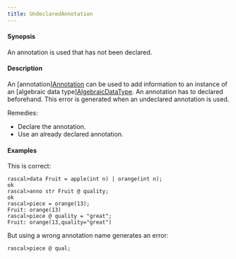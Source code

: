 ```yaml
---
title: UndeclaredAnnotation
---
```


#### Synopsis

An annotation is used that has not been declared.

#### Description

An [annotation][Annotation](../../Rascal/Declarations/Annotation) can be used to add information to an instance of an
[algebraic data type][AlgebraicDataType](../../Rascal/Declarations/AlgebraicDataType).
An annotation has to declared beforehand. This error is generated when an undeclared annotation is used.

Remedies:

*  Declare the annotation.
*  Use an already declared annotation.

#### Examples

This is correct:

```rascal-shell
rascal>data Fruit = apple(int n) | orange(int n);
ok
rascal>anno str Fruit @ quality;
ok
rascal>piece = orange(13);
Fruit: orange(13)
rascal>piece @ quality = "great";
Fruit: orange(13,quality="great")
```
But using a wrong annotation name generates an error:

```rascal-shell
rascal>piece @ qual;
```


